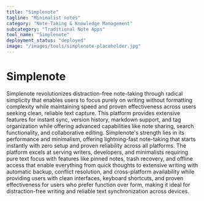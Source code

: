 ```yaml
---
title: "Simplenote"
tagline: "Minimalist notes"
category: "Note-Taking & Knowledge Management"
subcategory: "Traditional Note Apps"
tool_name: "Simplenote"
deployment_status: "deployed"
image: "/images/tools/simplenote-placeholder.jpg"
---
```


# Simplenote

Simplenote revolutionizes distraction-free note-taking through radical simplicity that enables users to focus purely on writing without formatting complexity while maintaining speed and proven effectiveness across users seeking clean, reliable text capture. This platform provides extensive features for instant sync, version history, markdown support, and tag organization while offering advanced capabilities like note sharing, search functionality, and collaborative editing. Simplenote's strength lies in its performance and minimalism, offering lightning-fast note-taking that starts instantly with zero setup and proven reliability across all platforms. The platform excels at serving writers, developers, and minimalists requiring pure text focus with features like pinned notes, trash recovery, and offline access that enable everything from quick thoughts to extensive writing with automatic backup, conflict resolution, and cross-platform availability while providing users with clean interfaces, keyboard shortcuts, and proven effectiveness for users who prefer function over form, making it ideal for distraction-free writing and reliable text synchronization across devices.